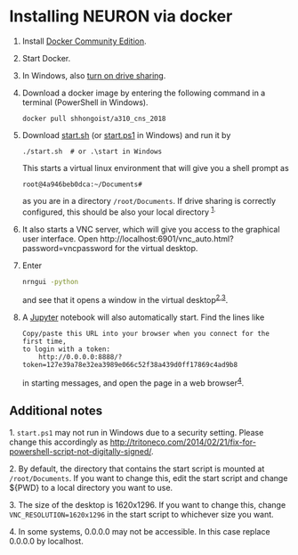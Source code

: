 # Installing NEURON via docker

1. Install [Docker Community Edition](https://www.docker.com/community-edition).

2. Start Docker.

3. In Windows, also [turn on drive sharing](https://rominirani.com/docker-on-windows-mounting-host-directories-d96f3f056a2c#.w4v0e42tn).

4. Download a docker image by entering the following command in a terminal (PowerShell in Windows).

   ```shell
   docker pull shhongoist/a310_cns_2018
   ```

5. Download [start.sh](https://raw.githubusercontent.com/CNS-OIST/a310_cns_2018/master/docker/start.sh) (or [start.ps1](https://raw.githubusercontent.com/CNS-OIST/a310_cns_2018/master/docker/start.ps1) in Windows) and run it by

   ~~~shell
   ./start.sh  # or .\start in Windows
   ~~~
   This starts a virtual linux environment that will give you a shell prompt as 

   ```
   root@4a946beb0dca:~/Documents#
   ```

   as you are in a directory `/root/Documents`. If drive sharing is correctly configured, this should be also your local directory <sup>[1](#myfootnote0). 

6. It also starts a VNC server, which will give you access to the graphical user interface. Open http://localhost:6901/vnc_auto.html?password=vncpassword for the virtual desktop.

7. Enter

   ~~~bash
   nrngui -python
   ~~~


   and see that it opens a window in the virtual desktop<sup>[2](#myfootnote1),[3](#myfootnote2)</sup>.

8. A [Jupyter](http://jupyter.org) notebook will also automatically start. Find the lines like

   ```text
   Copy/paste this URL into your browser when you connect for the first time,
   to login with a token:
       http://0.0.0.0:8888/?token=127e39a78e32ea3989e066c52f38a439d0ff17869c4ad9b8
   ```

   in starting messages, and open the page in a web browser<sup>[4](#myfootnote3)</sup>.




## Additional notes

<a name="myfootnote0">1</a>. `start.ps1` may not run in Windows due to a security setting. Please change this accordingly as http://tritoneco.com/2014/02/21/fix-for-powershell-script-not-digitally-signed/.

<a name="myfootnote1">2</a>. By default, the directory that contains the start script is mounted at `/root/Documents`. If you want to change this, edit the start script and change ${PWD} to a local directory you want to use.

<a name="myfootnote2">3</a>. The size of the desktop is 1620x1296. If you want to change this, change `VNC_RESOLUTION=1620x1296` in the start script to whichever size you want.

<a name="myfootnote3">4</a>. In some systems, 0.0.0.0 may not be accessible. In this case replace 0.0.0.0 by localhost.

